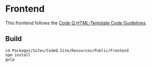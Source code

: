# Frontend

This frontend follows the [Code Q HTML-Template Code Guidelines](https://docs.google.com/document/d/1B17FuZJuvzLu9SnJc5i5Uk5BLGi_fGZf2po7_bQ48lg/edit?usp=sharing).

## Build

```
cd Packages/Sites/CodeQ.Site/Resources/Public/Frontend
npm install
gulp
```
